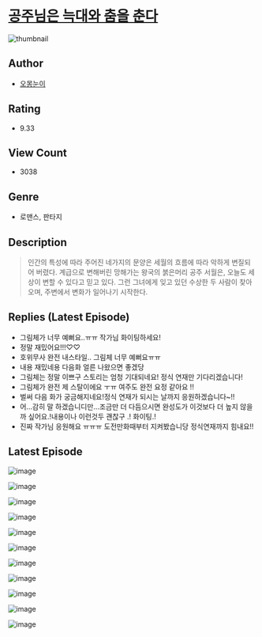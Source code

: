 # [공주님은 늑대와 춤을 춘다](https://comic.naver.com/challenge/list?titleId=810698)
![thumbnail](https://image-comic.pstatic.net/user_contents_data/challenge_comic/2023/05/24/358431/upload_7233406834955137894_480x623.jpeg)

## Author
- [오몽눈이](https://comic.naver.com/artistTitle?id=358431)

## Rating
- 9.33

## View Count
- 3038

## Genre
- 로맨스, 판타지

## Description
> 인간의 특성에 따라 주어진 네가지의 문양은 세월의 흐름에 따라 악하게 변질되어 버렸다. 계급으로 변해버린 망해가는 왕국의 붉은머리 공주 서월은, 오늘도 세상이 변할 수 있다고 믿고 있다. 그런 그녀에게 잊고 있던 수상한 두 사람이 찾아오며, 주변에서 변화가 일어나기 시작한다.

## Replies (Latest Episode)
- 그림체가 너무 예뻐요..ㅠㅠ 작가님 화이팅하세요!
- 정말 재밌어요!!!♡♡
- 호위무사 완전 내스타일.. 그림체 너무 예뻐요ㅠㅠ
- 내용 재밌네용 다음화 얼른 나왔으면 좋겠당
- 그림체는 정말 이쁘구 스토리는 엄청 기대되네요! 정식 연재만 기다리겠습니다!
- 그림체가 완전 제 스탈이에요 ㅜㅠ 여주도 완전 요정 같아요 !!
- 벌써 다음 화가 궁금해지네요!정식 연재가 되시는 날까지 응원하겠습니다~!!
- 어...감히 말 하겠습니디만...조금만 더 다듬으시면 완성도가 이것보다 더 높지 않을까 싶어요.!내용이나 이런것두 괜찮구 .! 화이팅.!
- 진짜 작가님 응원해요 ㅠㅠㅠ 도전만화때부터 지켜봤습니당 정식연재까지 힘내요!!

## Latest Episode
![image](https://image-comic.pstatic.net/user_contents_data/challenge_comic/2023/05/24/358431/upload_7306588345494352693.jpeg)

![image](https://image-comic.pstatic.net/user_contents_data/challenge_comic/2023/05/24/358431/upload_7003439786198840885.jpeg)

![image](https://image-comic.pstatic.net/user_contents_data/challenge_comic/2023/05/24/358431/upload_3702298875612324146.jpeg)

![image](https://image-comic.pstatic.net/user_contents_data/challenge_comic/2023/05/24/358431/upload_4136102366472070707.jpeg)

![image](https://image-comic.pstatic.net/user_contents_data/challenge_comic/2023/05/24/358431/upload_7089007092511813682.jpeg)

![image](https://image-comic.pstatic.net/user_contents_data/challenge_comic/2023/05/24/358431/upload_4051381920408613940.jpeg)

![image](https://image-comic.pstatic.net/user_contents_data/challenge_comic/2023/05/24/358431/upload_7221910569106290744.jpeg)

![image](https://image-comic.pstatic.net/user_contents_data/challenge_comic/2023/05/24/358431/upload_7306072476939203172.jpeg)

![image](https://image-comic.pstatic.net/user_contents_data/challenge_comic/2023/05/24/358431/upload_3689916369692079925.jpeg)

![image](https://image-comic.pstatic.net/user_contents_data/challenge_comic/2023/05/24/358431/upload_3702578147304355383.jpeg)

![image](https://image-comic.pstatic.net/user_contents_data/challenge_comic/2023/05/24/358431/upload_3559363652424459875.jpeg)

